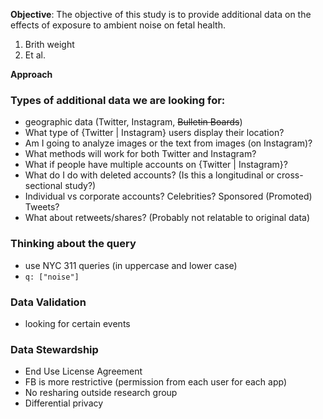 **Objective**: The objective of this study is to provide additional data on the effects of exposure to ambient noise on fetal health.

1. Brith weight
2. Et al. 

**Approach**

### Types of additional data we are looking for:
  - geographic data (Twitter, Instagram, ~~Bulletin Boards~~) 
  - What type of  {Twitter | Instagram} users display their location? 
  - Am I going to analyze images or the text from images (on Instagram)?
  - What methods will work for both Twitter and Instagram?
  - What if people have multiple accounts on {Twitter | Instagram}?
  - What do I do with deleted accounts? (Is this a longitudinal or cross-sectional study?)
  - Individual vs corporate accounts? Celebrities? Sponsored (Promoted) Tweets?
  - What about retweets/shares?  (Probably not relatable to original data)
  
### Thinking about the query
 - use NYC 311 queries (in uppercase and lower case)
 -  `q: ["noise"] `
 
 ### Data Validation
   - looking for certain events 
   
 ### Data Stewardship
   - End Use License Agreement
   - FB is more restrictive (permission from each user for each app)
   - No resharing outside research group
   - Differential privacy 
